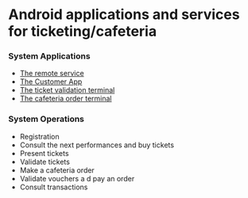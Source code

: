 # Android applications and services for ticketing/cafeteria

### System Applications

- [The remote service](/Server/)
- [The Customer App](/TICKETO/)
- [The ticket validation terminal](/TicketValidatorTerminal/)
- [The cafeteria order terminal](/CafeteriaOrderTerminal/)

### System Operations

- Registration
- Consult the next performances and buy tickets
- Present tickets
- Validate tickets
- Make a cafeteria order
- Validate vouchers a d pay an order
- Consult transactions
